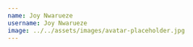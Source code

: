 ```yaml
---
name: Joy Nwarueze
username: Joy Nwarueze
image: ../../assets/images/avatar-placeholder.jpg
---
```

